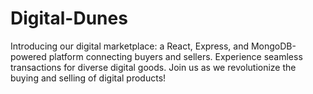 # Digital-Dunes
Introducing our digital marketplace: a React, Express, and MongoDB-powered platform connecting buyers and sellers. Experience seamless transactions for diverse digital goods. Join us as we revolutionize the buying and selling of digital products!
